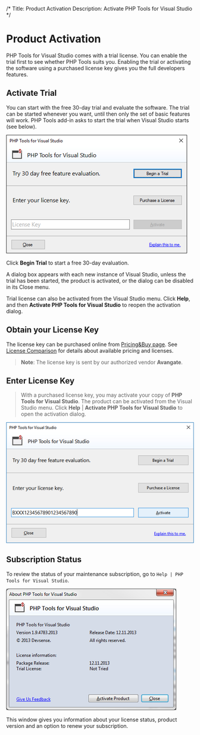 /*
Title: Product Activation
Description: Activate PHP Tools for Visual Studio
*/

# Product Activation

PHP Tools for Visual Studio comes with a trial license. You can enable the trial first to see whether PHP Tools suits you. Enabling the trial or activating the software using a purchased license key gives you the full developers features.

## Activate Trial

You can start with the free 30-day trial and evaluate the software. The trial can be started whenever you want, until then only the set of basic features will work. PHP Tools add-in asks to start the trial when Visual Studio starts (see below). 

![Begin trial](imgs/license-ask-trial.png)

Click **Begin Trial** to start a free 30-day evaluation.

A dialog box appears with each new instance of Visual Studio, unless the trial has been started, the product is activated, or the dialog can be disabled in its Close menu. 

Trial license can also be activated from the Visual Studio menu. Click **Help**, and then **Activate PHP Tools for Visual Studio** to reopen the activation dialog.

## Obtain your License Key

The license key can be purchased online from [Pricing&Buy page](http://www.devsense.com/products/php-tools/pricing). See [License Comparison](http://www.devsense.com/products/php-tools/pricing#license-comparison) for details about available pricing and licenses.

> **Note**: The license key is sent by our authorized vendor **Avangate**. 

## Enter License Key

> With a purchased license key, you may activate your copy of **PHP Tools for Visual Studio**. The product can be activated from the Visual Studio menu. Click **Help** | **Activate PHP Tools for Visual Studio** to open the activation dialog. 

![Enter license key](imgs/activation-enter-key.png)

## Subscription Status

To review the status of your maintenance subscription, go to `Help | PHP Tools for Visual Studio`.

![License status](imgs/license-about-window.png)

This window gives you information about your license status, product version and an option to renew your subscription.